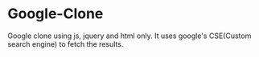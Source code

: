 # Google-Clone
Google clone using js, jquery and html only. It uses google's  CSE(Custom search engine) to fetch the results.
